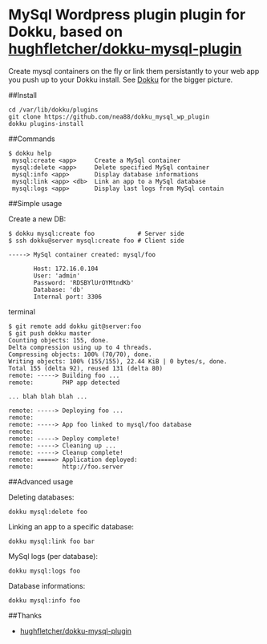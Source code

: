 # MySql Wordpress plugin plugin for Dokku, based on [hughfletcher/dokku-mysql-plugin](https://github.com/hughfletcher/dokku-mysql-plugin)

Create mysql containers on the fly or link them persistantly to your web app you push up to your Dokku install.
See [Dokku](https://github.com/progrium/dokku) for the bigger picture.

##Install

    cd /var/lib/dokku/plugins
    git clone https://github.com/nea88/dokku_mysql_wp_plugin
    dokku plugins-install

##Commands

    $ dokku help
     mysql:create <app>     Create a MySql container
     mysql:delete <app>     Delete specified MySql container
     mysql:info <app>       Display database informations
     mysql:link <app> <db>  Link an app to a MySql database
     mysql:logs <app>       Display last logs from MySql contain

##Simple usage


Create a new DB:

    $ dokku mysql:create foo            # Server side
    $ ssh dokku@server mysql:create foo # Client side

    -----> MySql container created: mysql/foo

           Host: 172.16.0.104
           User: 'admin'
           Password: 'RDSBYlUrOYMtndKb'
           Database: 'db'
           Internal port: 3306

terminal

    $ git remote add dokku git@server:foo
    $ git push dokku master
    Counting objects: 155, done.
    Delta compression using up to 4 threads.
    Compressing objects: 100% (70/70), done.
    Writing objects: 100% (155/155), 22.44 KiB | 0 bytes/s, done.
    Total 155 (delta 92), reused 131 (delta 80)
    remote: -----> Building foo ...
    remote:        PHP app detected

    ... blah blah blah ...

    remote: -----> Deploying foo ...
    remote: 
    remote: -----> App foo linked to mysql/foo database
    remote: 
    remote: -----> Deploy complete!
    remote: -----> Cleaning up ...
    remote: -----> Cleanup complete!
    remote: =====> Application deployed:
    remote:        http://foo.server

##Advanced usage

Deleting databases:

    dokku mysql:delete foo

Linking an app to a specific database:

    dokku mysql:link foo bar

MySql logs (per database):

    dokku mysql:logs foo

Database informations:

    dokku mysql:info foo

##Thanks
* [hughfletcher/dokku-mysql-plugin](https://github.com/hughfletcher/dokku-mysql-plugin)
